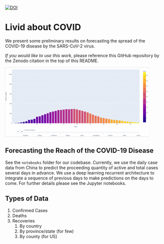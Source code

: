 [![DOI](https://zenodo.org/badge/248896172.svg)](https://zenodo.org/badge/latestdoi/248896172)

# Livid about COVID
We present some preliminary results on forecasting the spread of the COVID-19 disease by
the SARS-CoV-2 virus.

*If you would like to use this work*, please reference this GitHub repository by the Zenodo
citation in the top of this README.

![COVID-19 in China](images/covid19_china.gif)

## Forecasting the Reach of the COVID-19 Disease
See the `notebooks` folder for our codebase. Currently, we use the daily case data from China
to predict the proceeding quantity of active and total cases several days in advance. We use
a deep learning recurrent architecture to integrate a sequence of previous days to make
predictions on the days to come. For further details please see the Jupyter notebooks.

## Types of Data
1. Confirmed Cases
2. Deaths
3. Recoveries
    1. By country
    2. By province/state (for few)
    3. By county (for US)

